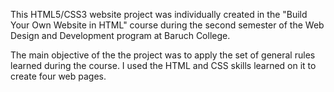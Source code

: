 This HTML5/CSS3 website project was individually created in the "Build Your Own Website in HTML" course during the second semester of the Web Design and Development program at Baruch College.

The main objective of the the project was to apply the set of general rules learned during the course. I used the HTML and CSS skills learned on it to create four web pages.
